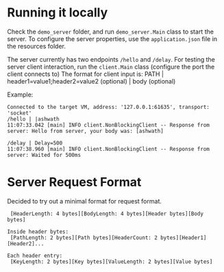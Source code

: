 # Running it locally
Check the `demo_server` folder, and run `demo_server.Main` class to start the server. To configure the server properties, use the `application.json` file in the resources folder. 

The server currently has two endpoints `/hello` and `/delay`. For testing the server client interaction, run the `client.Main` class (configure the port the client connects to)
The format for client input is: PATH | header1=value1;header2=value2 (optional) | body (optional)

Example:
```
Connected to the target VM, address: '127.0.0.1:61635', transport: 'socket'
/hello | |ashwath
11:07:33.042 [main] INFO client.NonBlockingClient -- Response from server: Hello from server, your body was: [ashwath] 

/delay | Delay=500
11:07:38.960 [main] INFO client.NonBlockingClient -- Response from server: Waited for 500ms
```




# Server Request Format
Decided to try out a minimal format for request format.
```
 [HeaderLength: 4 bytes][BodyLength: 4 bytes][Header bytes][Body bytes]

Inside header bytes:
 [PathLength: 2 bytes][Path bytes][HeaderCount: 2 bytes][Header1][Header2]...

Each header entry:
 [KeyLength: 2 bytes][Key bytes][ValueLength: 2 bytes][Value bytes]
```


